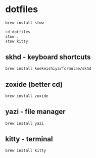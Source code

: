 # dotfiles

```sh
brew install stow

cd dotfiles
stow .
stow kitty
```

## skhd - keyboard shortcuts
```sh
brew install koekeishiya/formulae/skhd
```

## zoxide (better cd)
```sh
brew install zoxide
```

## yazi - file manager
```sh
brew install yazi
```

## kitty - terminal
```sh
brew install kitty
```
